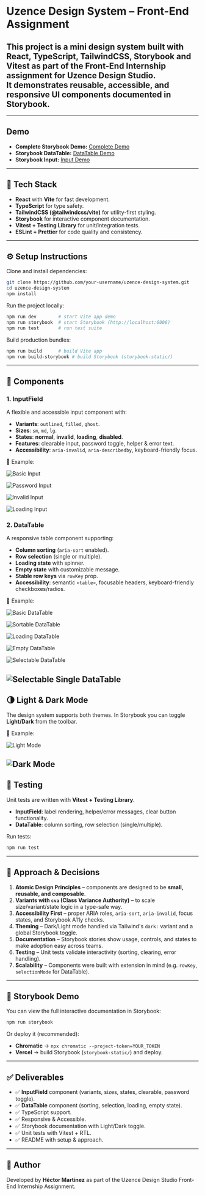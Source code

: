 # Uzence Design System – Front-End Assignment

This project is a **mini design system** built with **React, TypeScript, TailwindCSS, Storybook and Vitest** as part of the Front-End Internship assignment for **Uzence Design Studio**.  
It demonstrates reusable, accessible, and responsive UI components documented in Storybook.
---
---

## Demo

- **Complete Storybook Demo:** [Complete Demo](https://68a69abeb4a85a6bcb93aef6-cqootrftzs.chromatic.com/?path=/story/data-display-datatable--basic)
- **Storybook DataTable:** [DataTable Demo](https://www.chromatic.com/component?appId=68a69abeb4a85a6bcb93aef6&csfId=data-display-datatable&buildNumber=3&k=68a6b171a0412fa8aec39124-1200px-interactive-true&h=32&b=-1)
- **Storybook Input:** [Input Demo](https://www.chromatic.com/component?appId=68a69abeb4a85a6bcb93aef6&csfId=form-inputfield--with-error&buildNumber=3&k=68a6b171a0412fa8aec3912c-1200px-interactive-true&h=36&b=-3)

---

## 🚀 Tech Stack

- **React** with **Vite** for fast development.
- **TypeScript** for type safety.
- **TailwindCSS (@tailwindcss/vite)** for utility-first styling.
- **Storybook** for interactive component documentation.
- **Vitest + Testing Library** for unit/integration tests.
- **ESLint + Prettier** for code quality and consistency.

---

## ⚙️ Setup Instructions

Clone and install dependencies:

```bash
git clone https://github.com/your-username/uzence-design-system.git
cd uzence-design-system
npm install
```

Run the project locally:

```bash
npm run dev        # start Vite app demo
npm run storybook  # start Storybook (http://localhost:6006)
npm run test       # run test suite
```

Build production bundles:

```bash
npm run build      # build Vite app
npm run build-storybook # build Storybook (storybook-static/)
```

---

## 🎨 Components

### 1. InputField

A flexible and accessible input component with:

- **Variants**: `outlined`, `filled`, `ghost`.
- **Sizes**: `sm`, `md`, `lg`.
- **States**: **normal**, **invalid**, **loading**, **disabled**.
- **Features**: clearable input, password toggle, helper & error text.
- **Accessibility**: `aria-invalid`, `aria-describedby`, keyboard-friendly focus.

📸 Example:

![Basic Input](src/assets/gifs/basic-input.gif)

![Password Input](src/assets/gifs/password-input.gif)

![Invalid Input](src/assets/images/invalid-input.png)

![Loading Input](src/assets/gifs/input-loading.gif)



### 2. DataTable

A responsive table component supporting:

- **Column sorting** (`aria-sort` enabled).
- **Row selection** (single or multiple).
- **Loading state** with spinner.
- **Empty state** with customizable message.
- **Stable row keys** via `rowKey` prop.
- **Accessibility**: semantic `<table>`, focusable headers, keyboard-friendly checkboxes/radios.

📸 Example:

![Basic DataTable](src/assets/images/datatable-basic.png)

![Sortable DataTable](src/assets/gifs/sortable-datatable.gif)

![Loading DataTable](src/assets/gifs/loading-datatable.gif)

![Empty DataTable](src/assets/images/empty-datatable.png)

![Selectable DataTable](src/assets/gifs/selectable-datatable.gif)

![Selectable Single DataTable](src/assets/gifs/selectable-single.gif)
---

## 🌗 Light & Dark Mode

The design system supports both themes. In Storybook you can toggle **Light/Dark** from the toolbar.

📸 Example:

![Light Mode](src/assets/images/light-mode.png)

![Dark Mode](src/assets/images/dark-mode.png)
---

## 🧪 Testing

Unit tests are written with **Vitest + Testing Library**.

- **InputField**: label rendering, helper/error messages, clear button functionality.
- **DataTable**: column sorting, row selection (single/multiple).

Run tests:

```bash
npm run test
```

---

## 📖 Approach & Decisions

1. **Atomic Design Principles** – components are designed to be **small, reusable, and composable**.
2. **Variants with `cva` (Class Variance Authority)** – to scale size/variant/state logic in a type-safe way.
3. **Accessibility First** – proper ARIA roles, `aria-sort`, `aria-invalid`, focus states, and Storybook A11y checks.
4. **Theming** – Dark/Light mode handled via Tailwind's `dark:` variant and a global Storybook toggle.
5. **Documentation** – Storybook stories show usage, controls, and states to make adoption easy across teams.
6. **Testing** – Unit tests validate interactivity (sorting, clearing, error handling).
7. **Scalability** – Components were built with extension in mind (e.g. `rowKey`, `selectionMode` for DataTable).

---

## 📸 Storybook Demo

You can view the full interactive documentation in Storybook:

```bash
npm run storybook
```

Or deploy it (recommended):

- **Chromatic** → `npx chromatic --project-token=YOUR_TOKEN`
- **Vercel** → build Storybook (`storybook-static/`) and deploy.

---

## ✅ Deliverables

- ✅ **InputField** component (variants, sizes, states, clearable, password toggle).
- ✅ **DataTable** component (sorting, selection, loading, empty state).
- ✅ TypeScript support.
- ✅ Responsive & Accessible.
- ✅ Storybook documentation with Light/Dark toggle.
- ✅ Unit tests with Vitest + RTL.
- ✅ README with setup & approach.

---

## 👤 Author

Developed by **Héctor Martínez** as part of the Uzence Design Studio Front-End Internship Assignment.
